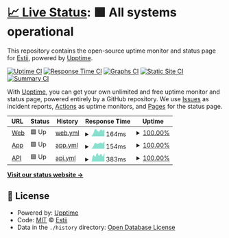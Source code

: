 # [📈 Live Status](https://status.estii.com): <!--live status--> **🟩 All systems operational**

This repository contains the open-source uptime monitor and status page for [Estii](https://www.estii.com), powered by [Upptime](https://github.com/upptime/upptime).

[![Uptime CI](https://github.com/estiimate/upptime/workflows/Uptime%20CI/badge.svg)](https://github.com/estiimate/upptime/actions?query=workflow%3A%22Uptime+CI%22)
[![Response Time CI](https://github.com/estiimate/upptime/workflows/Response%20Time%20CI/badge.svg)](https://github.com/estiimate/upptime/actions?query=workflow%3A%22Response+Time+CI%22)
[![Graphs CI](https://github.com/estiimate/upptime/workflows/Graphs%20CI/badge.svg)](https://github.com/estiimate/upptime/actions?query=workflow%3A%22Graphs+CI%22)
[![Static Site CI](https://github.com/estiimate/upptime/workflows/Static%20Site%20CI/badge.svg)](https://github.com/estiimate/upptime/actions?query=workflow%3A%22Static+Site+CI%22)
[![Summary CI](https://github.com/estiimate/upptime/workflows/Summary%20CI/badge.svg)](https://github.com/estiimate/upptime/actions?query=workflow%3A%22Summary+CI%22)

With [Upptime](https://upptime.js.org), you can get your own unlimited and free uptime monitor and status page, powered entirely by a GitHub repository. We use [Issues](https://github.com/estiimate/upptime/issues) as incident reports, [Actions](https://github.com/estiimate/upptime/actions) as uptime monitors, and [Pages](https://status.estii.com) for the status page.

<!--start: status pages-->
<!-- This summary is generated by Upptime (https://github.com/upptime/upptime) -->
<!-- Do not edit this manually, your changes will be overwritten -->
<!-- prettier-ignore -->
| URL | Status | History | Response Time | Uptime |
| --- | ------ | ------- | ------------- | ------ |
| <img alt="" src="https://icons.duckduckgo.com/ip3/estii.com.ico" height="13"> [Web](https://estii.com) | 🟩 Up | [web.yml](https://github.com/estii/upptime/commits/HEAD/history/web.yml) | <details><summary><img alt="Response time graph" src="./graphs/web/response-time-week.png" height="20"> 164ms</summary><br><a href="https://status.estii.com/history/web"><img alt="Response time 148" src="https://img.shields.io/endpoint?url=https%3A%2F%2Fraw.githubusercontent.com%2Festii%2Fupptime%2FHEAD%2Fapi%2Fweb%2Fresponse-time.json"></a><br><a href="https://status.estii.com/history/web"><img alt="24-hour response time 193" src="https://img.shields.io/endpoint?url=https%3A%2F%2Fraw.githubusercontent.com%2Festii%2Fupptime%2FHEAD%2Fapi%2Fweb%2Fresponse-time-day.json"></a><br><a href="https://status.estii.com/history/web"><img alt="7-day response time 164" src="https://img.shields.io/endpoint?url=https%3A%2F%2Fraw.githubusercontent.com%2Festii%2Fupptime%2FHEAD%2Fapi%2Fweb%2Fresponse-time-week.json"></a><br><a href="https://status.estii.com/history/web"><img alt="30-day response time 153" src="https://img.shields.io/endpoint?url=https%3A%2F%2Fraw.githubusercontent.com%2Festii%2Fupptime%2FHEAD%2Fapi%2Fweb%2Fresponse-time-month.json"></a><br><a href="https://status.estii.com/history/web"><img alt="1-year response time 145" src="https://img.shields.io/endpoint?url=https%3A%2F%2Fraw.githubusercontent.com%2Festii%2Fupptime%2FHEAD%2Fapi%2Fweb%2Fresponse-time-year.json"></a></details> | <details><summary><a href="https://status.estii.com/history/web">100.00%</a></summary><a href="https://status.estii.com/history/web"><img alt="All-time uptime 99.63%" src="https://img.shields.io/endpoint?url=https%3A%2F%2Fraw.githubusercontent.com%2Festii%2Fupptime%2FHEAD%2Fapi%2Fweb%2Fuptime.json"></a><br><a href="https://status.estii.com/history/web"><img alt="24-hour uptime 100.00%" src="https://img.shields.io/endpoint?url=https%3A%2F%2Fraw.githubusercontent.com%2Festii%2Fupptime%2FHEAD%2Fapi%2Fweb%2Fuptime-day.json"></a><br><a href="https://status.estii.com/history/web"><img alt="7-day uptime 100.00%" src="https://img.shields.io/endpoint?url=https%3A%2F%2Fraw.githubusercontent.com%2Festii%2Fupptime%2FHEAD%2Fapi%2Fweb%2Fuptime-week.json"></a><br><a href="https://status.estii.com/history/web"><img alt="30-day uptime 100.00%" src="https://img.shields.io/endpoint?url=https%3A%2F%2Fraw.githubusercontent.com%2Festii%2Fupptime%2FHEAD%2Fapi%2Fweb%2Fuptime-month.json"></a><br><a href="https://status.estii.com/history/web"><img alt="1-year uptime 100.00%" src="https://img.shields.io/endpoint?url=https%3A%2F%2Fraw.githubusercontent.com%2Festii%2Fupptime%2FHEAD%2Fapi%2Fweb%2Fuptime-year.json"></a></details>
| <img alt="" src="https://icons.duckduckgo.com/ip3/app.estii.com.ico" height="13"> [App](https://app.estii.com) | 🟩 Up | [app.yml](https://github.com/estii/upptime/commits/HEAD/history/app.yml) | <details><summary><img alt="Response time graph" src="./graphs/app/response-time-week.png" height="20"> 154ms</summary><br><a href="https://status.estii.com/history/app"><img alt="Response time 151" src="https://img.shields.io/endpoint?url=https%3A%2F%2Fraw.githubusercontent.com%2Festii%2Fupptime%2FHEAD%2Fapi%2Fapp%2Fresponse-time.json"></a><br><a href="https://status.estii.com/history/app"><img alt="24-hour response time 213" src="https://img.shields.io/endpoint?url=https%3A%2F%2Fraw.githubusercontent.com%2Festii%2Fupptime%2FHEAD%2Fapi%2Fapp%2Fresponse-time-day.json"></a><br><a href="https://status.estii.com/history/app"><img alt="7-day response time 154" src="https://img.shields.io/endpoint?url=https%3A%2F%2Fraw.githubusercontent.com%2Festii%2Fupptime%2FHEAD%2Fapi%2Fapp%2Fresponse-time-week.json"></a><br><a href="https://status.estii.com/history/app"><img alt="30-day response time 142" src="https://img.shields.io/endpoint?url=https%3A%2F%2Fraw.githubusercontent.com%2Festii%2Fupptime%2FHEAD%2Fapi%2Fapp%2Fresponse-time-month.json"></a><br><a href="https://status.estii.com/history/app"><img alt="1-year response time 152" src="https://img.shields.io/endpoint?url=https%3A%2F%2Fraw.githubusercontent.com%2Festii%2Fupptime%2FHEAD%2Fapi%2Fapp%2Fresponse-time-year.json"></a></details> | <details><summary><a href="https://status.estii.com/history/app">100.00%</a></summary><a href="https://status.estii.com/history/app"><img alt="All-time uptime 100.00%" src="https://img.shields.io/endpoint?url=https%3A%2F%2Fraw.githubusercontent.com%2Festii%2Fupptime%2FHEAD%2Fapi%2Fapp%2Fuptime.json"></a><br><a href="https://status.estii.com/history/app"><img alt="24-hour uptime 100.00%" src="https://img.shields.io/endpoint?url=https%3A%2F%2Fraw.githubusercontent.com%2Festii%2Fupptime%2FHEAD%2Fapi%2Fapp%2Fuptime-day.json"></a><br><a href="https://status.estii.com/history/app"><img alt="7-day uptime 100.00%" src="https://img.shields.io/endpoint?url=https%3A%2F%2Fraw.githubusercontent.com%2Festii%2Fupptime%2FHEAD%2Fapi%2Fapp%2Fuptime-week.json"></a><br><a href="https://status.estii.com/history/app"><img alt="30-day uptime 100.00%" src="https://img.shields.io/endpoint?url=https%3A%2F%2Fraw.githubusercontent.com%2Festii%2Fupptime%2FHEAD%2Fapi%2Fapp%2Fuptime-month.json"></a><br><a href="https://status.estii.com/history/app"><img alt="1-year uptime 100.00%" src="https://img.shields.io/endpoint?url=https%3A%2F%2Fraw.githubusercontent.com%2Festii%2Fupptime%2FHEAD%2Fapi%2Fapp%2Fuptime-year.json"></a></details>
| <img alt="" src="https://icons.duckduckgo.com/ip3/api.estii.com.ico" height="13"> [API](https://api.estii.com) | 🟩 Up | [api.yml](https://github.com/estii/upptime/commits/HEAD/history/api.yml) | <details><summary><img alt="Response time graph" src="./graphs/api/response-time-week.png" height="20"> 383ms</summary><br><a href="https://status.estii.com/history/api"><img alt="Response time 398" src="https://img.shields.io/endpoint?url=https%3A%2F%2Fraw.githubusercontent.com%2Festii%2Fupptime%2FHEAD%2Fapi%2Fapi%2Fresponse-time.json"></a><br><a href="https://status.estii.com/history/api"><img alt="24-hour response time 486" src="https://img.shields.io/endpoint?url=https%3A%2F%2Fraw.githubusercontent.com%2Festii%2Fupptime%2FHEAD%2Fapi%2Fapi%2Fresponse-time-day.json"></a><br><a href="https://status.estii.com/history/api"><img alt="7-day response time 383" src="https://img.shields.io/endpoint?url=https%3A%2F%2Fraw.githubusercontent.com%2Festii%2Fupptime%2FHEAD%2Fapi%2Fapi%2Fresponse-time-week.json"></a><br><a href="https://status.estii.com/history/api"><img alt="30-day response time 407" src="https://img.shields.io/endpoint?url=https%3A%2F%2Fraw.githubusercontent.com%2Festii%2Fupptime%2FHEAD%2Fapi%2Fapi%2Fresponse-time-month.json"></a><br><a href="https://status.estii.com/history/api"><img alt="1-year response time 386" src="https://img.shields.io/endpoint?url=https%3A%2F%2Fraw.githubusercontent.com%2Festii%2Fupptime%2FHEAD%2Fapi%2Fapi%2Fresponse-time-year.json"></a></details> | <details><summary><a href="https://status.estii.com/history/api">100.00%</a></summary><a href="https://status.estii.com/history/api"><img alt="All-time uptime 100.00%" src="https://img.shields.io/endpoint?url=https%3A%2F%2Fraw.githubusercontent.com%2Festii%2Fupptime%2FHEAD%2Fapi%2Fapi%2Fuptime.json"></a><br><a href="https://status.estii.com/history/api"><img alt="24-hour uptime 100.00%" src="https://img.shields.io/endpoint?url=https%3A%2F%2Fraw.githubusercontent.com%2Festii%2Fupptime%2FHEAD%2Fapi%2Fapi%2Fuptime-day.json"></a><br><a href="https://status.estii.com/history/api"><img alt="7-day uptime 100.00%" src="https://img.shields.io/endpoint?url=https%3A%2F%2Fraw.githubusercontent.com%2Festii%2Fupptime%2FHEAD%2Fapi%2Fapi%2Fuptime-week.json"></a><br><a href="https://status.estii.com/history/api"><img alt="30-day uptime 100.00%" src="https://img.shields.io/endpoint?url=https%3A%2F%2Fraw.githubusercontent.com%2Festii%2Fupptime%2FHEAD%2Fapi%2Fapi%2Fuptime-month.json"></a><br><a href="https://status.estii.com/history/api"><img alt="1-year uptime 100.00%" src="https://img.shields.io/endpoint?url=https%3A%2F%2Fraw.githubusercontent.com%2Festii%2Fupptime%2FHEAD%2Fapi%2Fapi%2Fuptime-year.json"></a></details>

<!--end: status pages-->

[**Visit our status website →**](https://status.estii.com)

## 📄 License

- Powered by: [Upptime](https://github.com/upptime/upptime)
- Code: [MIT](./LICENSE) © [Estii](https://www.estii.com)
- Data in the `./history` directory: [Open Database License](https://opendatacommons.org/licenses/odbl/1-0/)
